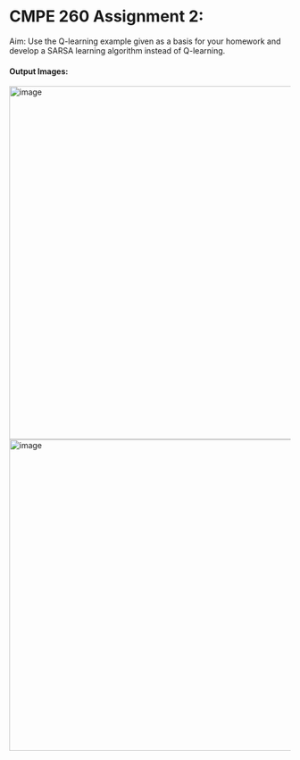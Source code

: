 <h1> CMPE 260 Assignment 2:</h1>

</n></n>
Aim: Use  the  Q-learning  example  given  as  a  basis  for  your  homework  and  develop  a SARSA learning algorithm instead of Q-learning.


<h4> Output Images: </h4>
<img width="633" alt="image" src="https://user-images.githubusercontent.com/49525481/192197110-0ba986d4-9889-45d1-b87a-014487649e53.png">


<img width="558" alt="image" src="https://user-images.githubusercontent.com/49525481/192197183-11d623df-1b67-4746-8c4a-caabf120dc6a.png">
